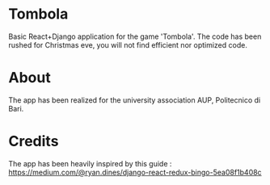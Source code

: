 # Tombola
Basic React+Django application for the game 'Tombola'. The code has been rushed for Christmas eve, you will not find efficient nor optimized code.

# About
The app has been realized for the university association AUP, Politecnico di Bari.

# Credits
The app has been heavily inspired by this guide : https://medium.com/@ryan.dines/django-react-redux-bingo-5ea08f1b408c
